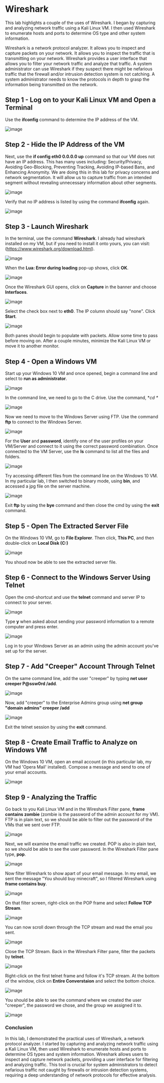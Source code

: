 # Wireshark
This lab highlights a couple of the uses of Wireshark. I began by capturing and analyzing network traffic using a Kali Linux VM. I then used Wireshark to enumerate hosts and ports to determine OS type and other system information. 

Wireshark is a network protocol analyzer. It allows you to inspect and capture packets on your network. It allows you to inspect the traffic that is transmitting on your network. Wireshark provides a user interface that allows you to filter your network traffic and analyze that traffic. A system administrator can use Wireshark if they suspect there might be nefarious traffic that the firewall and/or intrusion detection system is not catching. A system administrator needs to know the protocols in depth to grasp the information being transmitted on the network. 

<h2>Step 1 - Log on to your Kali Linux VM and Open a Terminal</h2>

Use the **ifconfig** command to determine the IP address of the VM. 

![image](https://github.com/amolinaro23/Wireshark/assets/164687651/6c6efee3-aeb5-4145-92a9-b550f930ae53)

<h2>Step 2 - Hide the IP Address of the VM</h2>

Next, use the **if config eth0 0.0.0.0 up** command so that our VM does not have an IP address. This has many uses including: Security/Privacy, Avoiding Geo-Blocking, Preventing Tracking, Avoiding IP-based Bans, and Enhancing Anonymity. We are doing this in this lab for privacy concerns and network segmentation. It will allow us to  capture traffic from an intended segment without revealing unnecessary information about other segments. 

![image](https://github.com/amolinaro23/Wireshark/assets/164687651/96c780c3-44b5-43ea-be3a-9f5e5f494e1c)

Verify that no IP address is listed by using the command **ifconfig** again. 

![image](https://github.com/amolinaro23/Wireshark/assets/164687651/7c82cd26-1c32-45cd-bdbc-b3d77775579a)

<h2>Step 3 - Launch Wireshark</h2>

In the terminal, use the command **Wireshark**. I already had wireshark installed on my VM, but if you need to install it onto yours, you can visit: (https://www.wireshark.org/download.html). 

![image](https://github.com/amolinaro23/Wireshark/assets/164687651/42384330-6fce-4680-a7eb-295cb5f081f5)

When the **Lua: Error during loading** pop-up shows, click **OK**. 

![image](https://github.com/amolinaro23/Wireshark/assets/164687651/df9ea21e-38c3-431b-b211-e6944254675c)

Once the Wireshark GUI opens, click on **Capture** in the banner and choose **Interfaces**. 

![image](https://github.com/amolinaro23/Wireshark/assets/164687651/d2e62f29-28da-4f59-855e-f2b33c351e33)

Select the check box next to **eth0**. The IP column should say "none". Click **Start**. 

![image](https://github.com/amolinaro23/Wireshark/assets/164687651/cd4b0f4f-84cb-4daa-8e1d-60ebbd374d10)

Both panes should begin to populate with packets. Allow some time to pass before moving on. After a couple minutes, minimize the Kali Linux VM or move it to another monitor. 

<h2>Step 4 - Open a Windows VM</h2>

Start up your Windows 10 VM and once opened, begin a command line and select to **run as administrator**. 

![image](https://github.com/amolinaro23/Wireshark/assets/164687651/bc2053b8-6ca3-4de1-900d-7f11dbe8eb01)

In the command line, we need to go to the C drive. Use the command, **cd \**

![image](https://github.com/amolinaro23/Wireshark/assets/164687651/be313d4e-a20b-4267-b0c1-25765ea68e7c)

Now we need to move to the Windows Server using FTP. Use the command **ftp** to connect to the Windows Server. 

![image](https://github.com/amolinaro23/Wireshark/assets/164687651/bdea97ae-43f4-48fa-b70e-c667ad885033)

For the **User** and **password**, identify one of the user profiles on your VM/Server and connect to it using the correct password combination. Once connected to the VM Server, use the **ls** command to list all the files and folders. 

![image](https://github.com/amolinaro23/Wireshark/assets/164687651/59ad1604-b5df-498e-a6b0-4717f812148c)

Try accessing different files from the command line on the Windows 10 VM. In my particular lab, I then switched to binary mode, using **bin**, and accessed a jpg file on the server machine.  

![image](https://github.com/amolinaro23/Wireshark/assets/164687651/3b1f63a1-7267-40a3-a86c-f4c00b288230)

Exit **ftp** by using the **bye** command and then close the cmd by using the **exit** command. 

<h2>Step 5 - Open The Extracted Server File</h2>

On the Windows 10 VM, go to **File Explorer**. Then click, **This PC**, and then double-click on **Local Disk (C:)**

![image](https://github.com/amolinaro23/Wireshark/assets/164687651/300c2cd5-883b-48bf-be22-4f1c175be921)

You shoud now be able to see the extracted server file. 

<h2>Step 6 - Connect to the Windows Server Using Telnet</h2>

Open the cmd-shortcut and use the **telnet** command and server IP to connect to your server. 

![image](https://github.com/amolinaro23/Wireshark/assets/164687651/d63158db-35bd-4781-b465-4f10ffabb4ab)

Type **y** when asked about sending your password information to a remote computer and press enter. 

![image](https://github.com/amolinaro23/Wireshark/assets/164687651/79ed1d4b-eb23-48d5-aa81-4c51e79ba638)

Log in to your Windows Server as an admin using the admin account you've set up for the server. 

<h2>Step 7 - Add "Creeper" Account Through Telnet</h2>

On the same command line, add the user "creeper" by typing **net user creeper P@ssw0rd /add**.

![image](https://github.com/amolinaro23/Wireshark/assets/164687651/32af25da-59fd-4b96-b30e-4298bab47f65)

Now, add "creeper" to the Enterprise Admins group using **net group "domain admins" creeper /add**

![image](https://github.com/amolinaro23/Wireshark/assets/164687651/69b1741e-dbcb-4809-92c0-8132fa039fd7)

Exit the telnet session by using the **exit** command. 

<h2>Step 8 - Create Email Traffic to Analyze on Windows VM</h2>

On the Windows 10 VM, open an email account (in this particular lab, my VM had 'Opera Mail' installed). Compose a message and send to one of your email accounts. 

![image](https://github.com/amolinaro23/Wireshark/assets/164687651/0e3cc08f-df06-4d3d-943b-10fa777bd713)

<h2>Step 9 - Analyzing the Traffic</h2>

Go back to you Kali Linux VM and in the Wireshark Filter pane, **frame contains zombie** (zombie is the password of the admin account for my VM). FTP is in plain text, so we should be able to filter out the password of the VMs that we sent over FTP. 

![image](https://github.com/amolinaro23/Wireshark/assets/164687651/6622bc3d-49ca-40fa-a872-8e1780110905)

Next, we will examine the email traffic we created. POP is also in plain text, so we should be able to see the user password. In the Wireshark Filter pane type, **pop**. 

![image](https://github.com/amolinaro23/Wireshark/assets/164687651/7bb8ac29-957a-40db-af40-5a06486503a6)

Now filter Wireshark to show apart of your email message. In my email, we sent the message "You should buy minecraft", so I filtered Wireshark using **frame contains buy**. 

![image](https://github.com/amolinaro23/Wireshark/assets/164687651/563d5f46-4013-4966-8107-4897b86ace5b)

On that filter screen, right-click on the POP frame and select **Follow TCP Stream**. 

![image](https://github.com/amolinaro23/Wireshark/assets/164687651/9e75325f-642c-42d8-a575-b6a1bad6744d)

You can now scroll down through the TCP stream and read the email you sent. 

![image](https://github.com/amolinaro23/Wireshark/assets/164687651/7647f02a-86be-408d-af32-37c7450900cb)

Close the TCP Stream. Back in the Wireshark Filter pane, filter the packets by **telnet**. 

![image](https://github.com/amolinaro23/Wireshark/assets/164687651/07c75bdd-f26a-43b4-9384-c888ca85cbc1)

Right-click on the first telnet frame and follow it's TCP stream. At the bottom of the window, click on **Entire Converstaion** and select the bottom choice. 

![image](https://github.com/amolinaro23/Wireshark/assets/164687651/c0f2d528-86c6-419f-a4e7-838e7c62f5b8)

You should be able to see the command where we created the user "creeper", the password we chose, and the group we assigned it to. 

![image](https://github.com/amolinaro23/Wireshark/assets/164687651/959a82f0-3006-451f-9f41-8acaa7419e71)

<h3>Conclusion</h3>

In this lab, I demonstrated the practical uses of Wireshark, a network protocol analyzer. I started by capturing and analyzing network traffic using a Kali Linux VM, then used Wireshark to enumerate hosts and ports to determine OS types and system information. Wireshark allows users to inspect and capture network packets, providing a user interface for filtering and analyzing traffic. This tool is crucial for system administrators to detect nefarious traffic not caught by firewalls or intrusion detection systems, requiring a deep understanding of network protocols for effective analysis.
